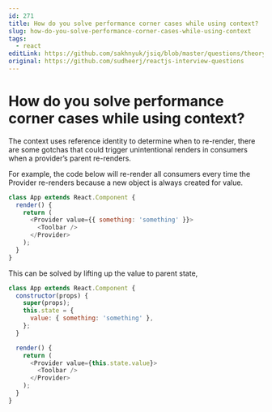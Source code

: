 ```yaml
---
id: 271
title: How do you solve performance corner cases while using context?
slug: how-do-you-solve-performance-corner-cases-while-using-context
tags:
  - react
editLink: https://github.com/sakhnyuk/jsiq/blob/master/questions/theory/react/271.md
original: https://github.com/sudheerj/reactjs-interview-questions
---
```


# How do you solve performance corner cases while using context?

The context uses reference identity to determine when to re-render, there are some gotchas that could trigger unintentional renders in consumers when a provider’s parent re-renders.

For example, the code below will re-render all consumers every time the Provider re-renders because a new object is always created for value.

```javascript
class App extends React.Component {
  render() {
    return (
      <Provider value={{ something: 'something' }}>
        <Toolbar />
      </Provider>
    );
  }
}
```

This can be solved by lifting up the value to parent state,

```javascript
class App extends React.Component {
  constructor(props) {
    super(props);
    this.state = {
      value: { something: 'something' },
    };
  }

  render() {
    return (
      <Provider value={this.state.value}>
        <Toolbar />
      </Provider>
    );
  }
}
```